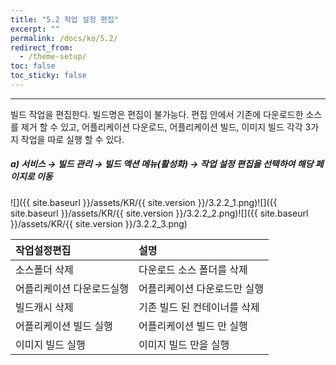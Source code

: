 ```yaml
---
title: "5.2 작업 설정 편집"
excerpt: ""
permalink: /docs/ko/5.2/
redirect_from:
  - /theme-setup/
toc: false
toc_sticky: false
---
```


---
빌드 작업을 편집한다. 빌드명은 편집이 불가능다. 편집 안에서 기존에 다운로드한 소스를 제거 할 수 있고, 어플리케이션 다운로드, 어플리케이션 빌드, 이미지 빌드 각각 3가지 작업을 따로 실행 할 수 있다.

##### a\) 서비스 → 빌드 관리 → 빌드 액션 메뉴\(활성화\) → 작업 설정 편집을 선택하여 해당 페이지로 이동
![]({{ site.baseurl }}/assets/KR/{{ site.version }}/3.2.2_1.png)![]({{ site.baseurl }}/assets/KR/{{ site.version }}/3.2.2_2.png)![]({{ site.baseurl }}/assets/KR/{{ site.version }}/3.2.2_3.png)

| **작업설정편집**    | **설명**           |
| :------------ | :--------------- |
| 소스폴더 삭제       | 다운로드 소스 폴더를 삭제   |
| 어플리케이션 다운로드실행 | 어플리케이션 다운로드만 실행  |
| 빌드캐시 삭제       | 기존 빌드 된 컨테이너를 삭제 |
| 어플리케이션 빌드 실행  | 어플리케이션 빌드 만 실행   |
| 이미지 빌드 실행     | 이미지 빌드 만을 실행     |
